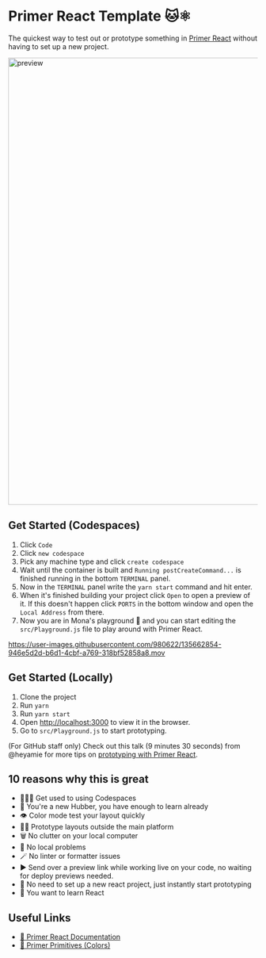 # Primer React Template 🐱⚛️

The quickest way to test out or prototype something in [Primer React](https://primer.style/react/) without having to set up a new project.

<img width="902" alt="preview" src="https://user-images.githubusercontent.com/980622/133642956-9eba4d44-ce66-434f-afe0-a88be0104682.png">

## Get Started (Codespaces)

1. Click `Code`
2. Click `new codespace`
3. Pick any machine type and click `create codespace`
4. Wait until the container is built and `Running postCreateCommand...` is finished running in the bottom `TERMINAL` panel.
5. Now in the `TERMINAL` panel write the `yarn start` command and hit enter.
6. When it's finished building your project click `Open` to open a preview of it. If this doesn't happen click `PORTS` in the bottom window and open the `Local Address` from there.
7. Now you are in Mona's playground 🎉 and you can start editing the `src/Playground.js` file to play around with Primer React.

https://user-images.githubusercontent.com/980622/135662854-946e5d2d-b6d1-4cbf-a769-318bf52858a8.mov

## Get Started (Locally)

1. Clone the project
2. Run `yarn`
3. Run `yarn start`
4. Open [http://localhost:3000](http://localhost:3000) to view it in the browser.
5. Go to `src/Playground.js` to start prototyping.

(For GitHub staff only) Check out this talk (9 minutes 30 seconds) from @heyamie for more tips on [prototyping with Primer React](https://github.rewatch.com/video/sniwdhyn3qqcvjsq-prototyping-with-primer-react-lightning-talk).

## 10 reasons why this is great

-   🧑🏻‍💻 Get used to using Codespaces
-   🥺 You're a new Hubber, you have enough to learn already
-   👁 Color mode test your layout quickly
-   🧖‍♀️ Prototype layouts outside the main platform
-   🗑 No clutter on your local computer
-   🥴 No local problems
-   🪄 No linter or formatter issues
-   ▶️ Send over a preview link while working live on your code, no waiting for deploy previews needed.
-   🚀 No need to set up a new react project, just instantly start prototyping
-   🧪 You want to learn React

## Useful Links

-   [🧠 Primer React Documentation](https://primer.style/react/)
-   [🌈 Primer Primitives (Colors)](https://primer.style/primitives/colors)
